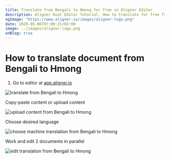 ```yaml
---
title: Translate from Bengali to Hmong for free in Aligner Editor
description: Aligner Dual Editor Tutorial. How to translate for free from Bengali to Hmong. Aligner is multilingual document management platform. 
ogImage: "https://www.aligner.io/images/aligner-logo.png"
date: 2020-05-06T07:09:21+03:00
image: ../images/aligner-logo.png
onBlog: true
---
```


# How to translate document from Bengali to Hmong

1. Go to editor at [app.aligner.io](https://app.aligner.io "Aligner App web page")

![translate from Bengali to Hmong](../aligner-blank-editor.png "translate from Bengali to Hmong")

Copy-paste content or upload content

![upload content from Bengali to Hmong](../aligner-uploaded-document.png "upload content from Bengali to Hmong")

Choose desired language

![choose machine translation from Bengali to Hmong](../aligner-language-dropdown.png "choose machine translation from Bengali to Hmong")

Work and edit 2 documents in parallel

![edit translation from Bengali to Hmong](../aligner-double-sitded-editor.png "edit translation from Bengali to Hmong")

